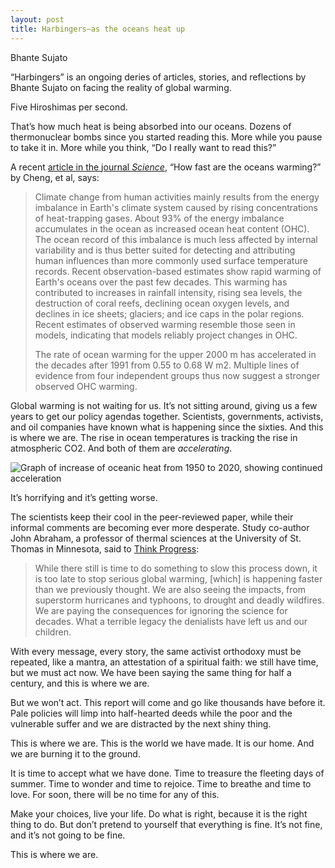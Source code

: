 ```yaml
---
layout: post
title: Harbingers—as the oceans heat up
---
```


<span class="author">Bhante Sujato</span>

<p class="preamble"> “Harbingers” is an ongoing deries of articles, stories, and reflections by Bhante Sujato on facing the reality of global warming.</p>

Five Hiroshimas per second.

That’s how much heat is being absorbed into our oceans. Dozens of thermonuclear bombs since you started reading this. More while you pause to take it in. More while you think, “Do I really want to read this?”

A recent [article in the journal *Science*](http://science.sciencemag.org/content/363/6423/128.full), “How fast are the oceans warming?” by Cheng, et al, says:

> Climate change from human activities mainly results from the energy imbalance in Earth's climate system caused by rising concentrations of heat-trapping gases. About 93% of the energy imbalance accumulates in the ocean as increased ocean heat content (OHC). The ocean record of this imbalance is much less affected by internal variability and is thus better suited for detecting and attributing human influences than more commonly used surface temperature records. Recent observation-based estimates show rapid warming of Earth's oceans over the past few decades. This warming has contributed to increases in rainfall intensity, rising sea levels, the destruction of coral reefs, declining ocean oxygen levels, and declines in ice sheets; glaciers; and ice caps in the polar regions. Recent estimates of observed warming resemble those seen in models, indicating that models reliably project changes in OHC.
>
> The rate of ocean warming for the upper 2000 m has accelerated in the decades after 1991 from 0.55 to 0.68 W m2. Multiple lines of evidence from four independent groups thus now suggest a stronger observed OHC warming.

Global warming is not waiting for us. It’s not sitting around, giving us a few years to get our policy agendas together. Scientists, governments, activists, and oil companies have known what is happening since the sixties. And this is where we are. The rise in ocean temperatures is tracking the rise in atmospheric CO2. And both of them are *accelerating*.

![Graph of increase of oceanic heat from 1950 to 2020, showing continued acceleration](https://i1.wp.com/thinkprogress.org/wp-content/uploads/2019/01/Ocean-Heat-content-Versus-CO2.jpg?w=1200&crop=0%2C0px%2C100%2C713px&ssl=1)

It’s horrifying and it’s getting worse.

The scientists keep their cool in the peer-reviewed paper, while their informal comments are becoming ever more desperate. Study co-author John Abraham, a professor of thermal sciences at the University of St. Thomas in Minnesota, said to [Think Progress](https://thinkprogress.org/study-2018-is-shaping-up-to-be-the-hottest-year-on-record-as-ocean-warming-speeds-up-a08a85c8438a/):

> While there still is time to do something to slow this process down, it is too late to stop serious global warming, [which] is happening faster than we previously thought. We are also seeing the impacts, from superstorm hurricanes and typhoons, to drought and deadly wildfires. We are paying the consequences for ignoring the science for decades. What a terrible legacy the denialists have left us and our children.

With every message, every story, the same activist orthodoxy must be repeated, like a mantra, an attestation of a spiritual faith: we still have time, but we must act now. We have been saying the same thing for half a century, and this is where we are.

But we won’t act. This report will come and go like thousands have before it. Pale policies will limp into half-hearted deeds while the poor and the vulnerable suffer and we are distracted by the next shiny thing.

This is where we are. This is the world we have made. It is our home. And we are burning it to the ground.

It is time to accept what we have done. Time to treasure the fleeting days of summer. Time to wonder and time to rejoice. Time to breathe and time to love. For soon, there will be no time for any of this.

Make your choices, live your life. Do what is right, because it is the right thing to do. But don’t pretend to yourself that everything is fine. It’s not fine, and it’s not going to be fine.

This is where we are.
